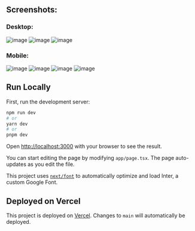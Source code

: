 ## Screenshots:

### Desktop:
![image](https://github.com/tanmayVaish/blog-golb/assets/55585498/6177b57a-f3b8-4dc6-b9c8-486e0a1b67f2)
![image](https://github.com/tanmayVaish/blog-golb/assets/55585498/e9b2b880-75cd-47a4-9677-771673679270)
![image](https://github.com/tanmayVaish/blog-golb/assets/55585498/d202c19e-8c1f-4d1b-83f8-d4340c2bc660)

### Mobile:
![image](https://github.com/tanmayVaish/blog-golb/assets/55585498/6bc679bb-b461-46ec-9b57-908363614909)
![image](https://github.com/tanmayVaish/blog-golb/assets/55585498/8acd9aa2-3deb-499f-8c72-4ee026dfa3b6)
![image](https://github.com/tanmayVaish/blog-golb/assets/55585498/73bb7c5d-e7d3-4725-b171-2e9caa5b807d)
![image](https://github.com/tanmayVaish/blog-golb/assets/55585498/e834dae2-6896-4272-b56a-646a326b9f21)

## Run Locally

First, run the development server:

```bash
npm run dev
# or
yarn dev
# or
pnpm dev
```

Open [http://localhost:3000](http://localhost:3000) with your browser to see the result.

You can start editing the page by modifying `app/page.tsx`. The page auto-updates as you edit the file.

This project uses [`next/font`](https://nextjs.org/docs/basic-features/font-optimization) to automatically optimize and
load Inter, a custom Google Font.

## Deployed on Vercel

This project is deployed on [Vercel](https://blog-golb.vercel.app/). Changes to `main` will automatically be deployed.
